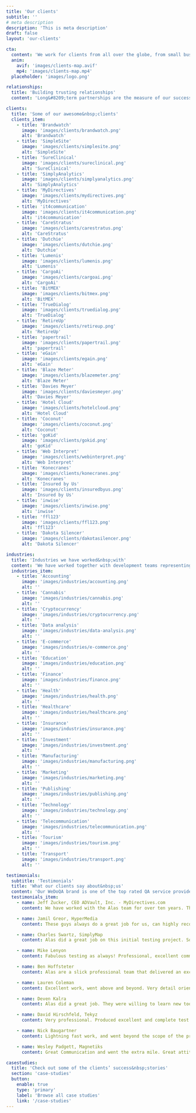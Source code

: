 ```yaml
---
title: 'Our clients'
subtitle: ''
# meta description
description: 'This is meta description'
draft: false
layout: 'our-clients'

cta:
  content: 'We work for clients from all over the globe, from small businesses and startups to established global corporations.'
  anim:
    avif: 'images/clients-map.avif'
    mp4: 'images/clients-map.mp4'
  placeholder: 'images/logo.png'

relationships:
  title: 'Building trusting relationships'
  content: 'Long&#8209;term partnerships are the measure of our success. Our passion and commitment in everything we do are reflected in relationships with our clients, a great part of whom we have been successfully conducting business with for longer than 10 years. We became a significant part of their teams, and what they most appreciate about us is our reliability and a sense of ownership and responsibility.'

clients:
  title: 'Some of our awesome&nbsp;clients'
  clients_item:
    - title: 'Brandwatch'
      image: 'images/clients/brandwatch.png'
      alt: 'Brandwatch'
    - title: 'SimpleSite'
      image: 'images/clients/simplesite.png'
      alt: 'SimpleSite'
    - title: 'SureClinical'
      image: 'images/clients/sureclinical.png'
      alt: 'SureClinical'
    - title: 'SimplyAnalytics'
      image: 'images/clients/simplyanalytics.png'
      alt: 'SimplyAnalytics'
    - title: 'MyDirectives'
      image: 'images/clients/mydirectives.png'
      alt: 'MyDirectives'
    - title: 'it4communication'
      image: 'images/clients/it4communication.png'
      alt: 'it4communication'
    - title: 'CareStratus'
      image: 'images/clients/carestratus.png'
      alt: 'CareStratus'
    - title: 'Dutchie'
      image: 'images/clients/dutchie.png'
      alt: 'Dutchie'
    - title: 'Lumenis'
      image: 'images/clients/lumenis.png'
      alt: 'Lumenis'
    - title: 'CargoAi'
      image: 'images/clients/cargoai.png'
      alt: 'CargoAi'
    - title: 'BitMEX'
      image: 'images/clients/bitmex.png'
      alt: 'BitMEX'
    - title: 'TrueDialog'
      image: 'images/clients/truedialog.png'
      alt: 'TrueDialog'
    - title: 'RetireUp'
      image: 'images/clients/retireup.png'
      alt: 'RetireUp'
    - title: 'papertrail'
      image: 'images/clients/papertrail.png'
      alt: 'papertrail'
    - title: 'eGain'
      image: 'images/clients/egain.png'
      alt: 'eGain'
    - title: 'Blaze Meter'
      image: 'images/clients/blazemeter.png'
      alt: 'Blaze Meter'
    - title: 'Davies Meyer'
      image: 'images/clients/daviesmeyer.png'
      alt: 'Davies Meyer'
    - title: 'Hotel Cloud'
      image: 'images/clients/hotelcloud.png'
      alt: 'Hotel Cloud'
    - title: 'Coconut'
      image: 'images/clients/coconut.png'
      alt: 'Coconut'
    - title: 'goKid'
      image: 'images/clients/gokid.png'
      alt: 'goKid'
    - title: 'Web Interpret'
      image: 'images/clients/webinterpret.png'
      alt: 'Web Interpret'
    - title: 'Konecranes'
      image: 'images/clients/konecranes.png'
      alt: 'Konecranes'
    - title: 'Insured by Us'
      image: 'images/clients/insuredbyus.png'
      alt: 'Insured by Us'
    - title: 'inwise'
      image: 'images/clients/inwise.png'
      alt: 'inwise'
    - title: 'ffl123'
      image: 'images/clients/ffl123.png'
      alt: 'ffl123'
    - title: 'Dakota Silencer'
      image: 'images/clients/dakotasilencer.png'
      alt: 'Dakota Silencer'

industries:
  title: 'Industries we have worked&nbsp;with'
  content: 'We have worked together with development teams representing a variety of sectors. We are especially proud of the high standards and constant quality we deliver to even the most demanding industries.'
  industries_item:
    - title: 'Accounting'
      image: 'images/industries/accounting.png'
      alt: ''
    - title: 'Cannabis'
      image: 'images/industries/cannabis.png'
      alt: ''
    - title: 'Cryptocurrency'
      image: 'images/industries/cryptocurrency.png'
      alt: ''
    - title: 'Data analysis'
      image: 'images/industries/data-analysis.png'
      alt: ''
    - title: 'E-commerce'
      image: 'images/industries/e-commerce.png'
      alt: ''
    - title: 'Education'
      image: 'images/industries/education.png'
      alt: ''
    - title: 'Finance'
      image: 'images/industries/finance.png'
      alt: ''
    - title: 'Health'
      image: 'images/industries/health.png'
      alt: ''
    - title: 'Healthcare'
      image: 'images/industries/healthcare.png'
      alt: ''
    - title: 'Insurance'
      image: 'images/industries/insurance.png'
      alt: ''
    - title: 'Investment'
      image: 'images/industries/investment.png'
      alt: ''
    - title: 'Manufacturing'
      image: 'images/industries/manufacturing.png'
      alt: ''
    - title: 'Marketing'
      image: 'images/industries/marketing.png'
      alt: ''
    - title: 'Publishing'
      image: 'images/industries/publishing.png'
      alt: ''
    - title: 'Technology'
      image: 'images/industries/technology.png'
      alt: ''
    - title: 'Telecommunication'
      image: 'images/industries/telecommunication.png'
      alt: ''
    - title: 'Tourism'
      image: 'images/industries/tourism.png'
      alt: ''
    - title: 'Transport'
      image: 'images/industries/transport.png'
      alt: ''

testimonials:
  subtitle: 'Testimonials'
  title: 'What our clients say about&nbsp;us'
  content: 'Our WeDoQA brand is one of the top rated QA service providers on [Upwork](https://www.upwork.com/o/companies/~01ea0de13226020013/), where you can find more of our clients’ honest&nbsp;reviews.'
  testimonials_item:
    - name: Jeff Zucker, CEO ADVault, Inc. - MyDirectives.com
      content: We have worked with the Alas team for over ten years. They have always exceeded our high expectations. The team is focused, smart, organized and consistently delivers results. We highly recommend them if you’re looking for a best&#8209;in&#8209;class QA&nbsp;partner.

    - name: Jamil Greor, HyperMedia
      content: These guys always do a great job for us, can highly recommend for any testing work. Will definitely continue to use their services in the&nbsp;future.

    - name: Charles Swartz, SimplyMap
      content: Alas did a great job on this initial testing project. So well that we decided to continue to work with them on a separate hourly project. We are very happy with their work, skills, and communication. They are testing experts. We hope to have a long term relationship with Alas.

    - name: Mike Lenyon
      content: Fabulous testing as always! Professional, excellent communication, needs very little instruction because he knows his craft and pursues it&nbsp;diligently.

    - name: Ben Hoffsteter
      content: Alas are a slick professional team that delivered an excellent job with pinpoint accuracy. If you want an elite team, pick Alas!

    - name: Lauren Coleman
      content: Excellent work, went above and beyond. Very detail oriented. Gave suggestions to improve the application, I will implement most of them. Very smart test plan and execution was perfect. Thank&nbsp;you.

    - name: Deven Kalra
      content: Alas did a great job. They were willing to learn new tools to get the job done. He did a thorough job, provided continuous feedback, asked questions to clarify any doubts and produced good code. I would certainly hire him&nbsp;again.

    - name: David Hirschfeld, Tekyz
      content: Very professional. Produced excellent and complete test plans and completed the testing with a solid understanding of the requirements with a minimal amount of support from&nbsp;me.

    - name: Nick Baugartner
      content: Lightning fast work, and went beyond the scope of the project to please me. Excellent coder, highly&nbsp;recommended.

    - name: Wesley Padgett, Magnetiks
      content: Great Communication and went the extra mile. Great attitude and we will use them again for more&nbsp;projects.

casestudies:
  title: 'Check out some of the clients’ success&nbsp;stories'
  section: 'case-studies'
  button:
    enable: true
    type: 'primary'
    label: 'Browse all case studies'
    link: '/case-studies'
---
```

